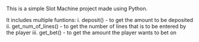 This is a simple Slot Machine project made using Python. 

It includes multiple funtions:
    i. deposit() - to get the amount to be deposited
    ii. get_num_of_lines() - to get the number of lines that is to be entered by the player
    iii. get_bet() - to get the amount the player wants to bet on
    